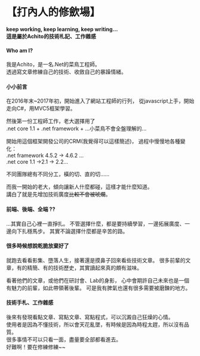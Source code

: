 # 【打內人的修歛場】
**keep working, keep learning, keep writing...**  
**這是屬於Achito的技術札記、工作雜感**

#### Who am I?
我是Achito，是一名.Net的菜鳥工程師。  
透過寫文章修練自己的技術、收斂自己的暴躁情緒。

#### 小小前言
在2016年末~2017年初，開始進入了網站工程師的行列，
從javascript上手，開始走向C#，用MVC5框架學習。 

然後第一份工程師工作，老大選擇用了  
.net core 1.1 + .net framework + ...小菜鳥不會全盤理解的...  

開始用這個框架開發公司的CRM(我覺得可以這樣簡述)，
過程中慢慢地各種變化：  
.net framework 4.5.2 -> 4.6.2 ...   
.net core 1.1 ->2.1 -> 2.2...  
  
不同團隊總有不同分工，橫的切、直的切……

而我一開始的老大，傾向讓新人什麼都碰，這樣才能什麼知道。  
講白了就是先增加技術廣度~~比較不會被唬爛~~。
  
  
#### 前端、後端、全端 ??
...其實自己心裡一直掙扎。 
不管選擇什麼，都是要持續學習，一邊拓展廣度、一邊向下扎穩馬步。
其實不論選擇什麼都是辛苦的路。


#### 很多時候想說乾脆放棄好了
就跑去看看影集、墮落人生，接著還是摸鼻子回來看些技術文章。
很多前輩的文章，有的精簡、有的技術歷史，其實讀起來真的頗有滋味。  

看著他們的文章，或他們在研討會、Lab的身影，
心中會期許自己未來也是一個有魅力的前輩，如此帶領著後輩。
可是我有脾氣也還有很多需要被磨鍊的地方。
  
#### 技術手札、工作雜感
後來有發現看點文章、寫點文章、寫點程式，可以沉澱自己狂燥的心情。  
使用者是因為不懂技術，所以會天花亂墜，有時候是因為時程太趕，所以沒有品質。  
很多事情不可以只看一面，盡量要全部都看進去。  
好難啊！要在修練修練~~




